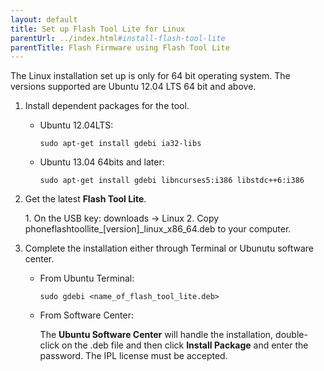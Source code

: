 ```yaml
---
layout: default
title: Set up Flash Tool Lite for Linux
parentUrl: ../index.html#install-flash-tool-lite
parentTitle: Flash Firmware using Flash Tool Lite
---
```


<div class="callout warning" style="margin-top: 1em;" markdown="1">
The Linux installation set up is only for 64 bit operating system. The versions supported are Ubuntu 12.04 LTS 64 bit and above.
</div>

1. Install dependent packages for the tool.

   * Ubuntu 12.04LTS:

      ``` 
      sudo apt-get install gdebi ia32-libs
      ``` 

   * Ubuntu 13.04 64bits and later:

      ``` 
      sudo apt-get install gdebi libncurses5:i386 libstdc++6:i386
      ``` 

2. Get the latest **Flash Tool Lite**.
   
   <div class="callout goto" markdown="1">
   1. On the USB key: <span class="icon folder">downloads</span> → <span class="icon folder">Linux</span>
   2. Copy <span class="icon file">phoneflashtoollite_[version]_linux_x86_64.deb</span> to your computer.
   </div>

3. Complete the installation either through Terminal or Ubunutu software center.

   * From Ubuntu Terminal:

      ``` 
      sudo gdebi <name_of_flash_tool_lite.deb>
      ```
     
   * From Software Center:
  
      The **Ubuntu Software Center** will handle the installation, double-click on the .deb file and then click **Install Package** and enter the password. The IPL license must be accepted.
  